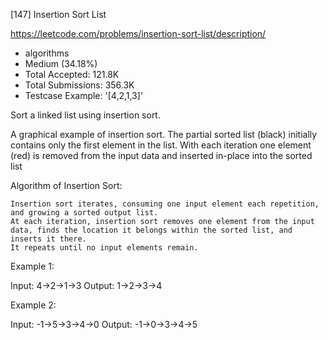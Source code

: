 [147] Insertion Sort List  

https://leetcode.com/problems/insertion-sort-list/description/

* algorithms
* Medium (34.18%)
* Total Accepted:    121.8K
* Total Submissions: 356.3K
* Testcase Example:  '[4,2,1,3]'

Sort a linked list using insertion sort.





A graphical example of insertion sort. The partial sorted list (black) initially contains only the first element in the list.
With each iteration one element (red) is removed from the input data and inserted in-place into the sorted list
 




Algorithm of Insertion Sort:


	Insertion sort iterates, consuming one input element each repetition, and growing a sorted output list.
	At each iteration, insertion sort removes one element from the input data, finds the location it belongs within the sorted list, and inserts it there.
	It repeats until no input elements remain.



Example 1:


Input: 4->2->1->3
Output: 1->2->3->4


Example 2:


Input: -1->5->3->4->0
Output: -1->0->3->4->5


